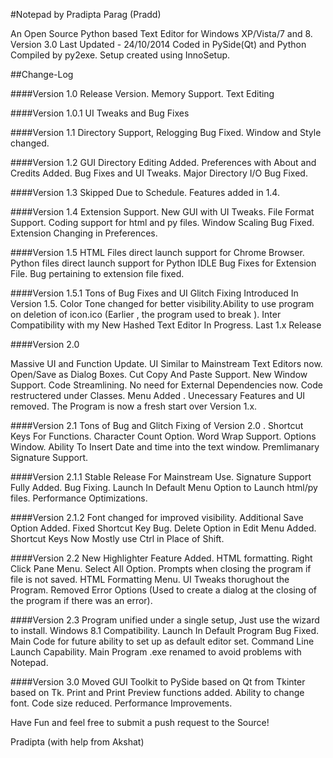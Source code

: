 #Notepad by Pradipta Parag (Pradd)


An Open Source Python based Text Editor for Windows XP/Vista/7 and 8.
Version 3.0
Last Updated - 24/10/2014
Coded in PySide(Qt) and Python
Compiled by py2exe. Setup created using InnoSetup.



##Change-Log

####Version 1.0
Release Version. Memory Support. Text Editing

####Version 1.0.1
UI Tweaks and Bug Fixes

####Version 1.1
Directory Support, Relogging Bug Fixed. Window and Style changed.

####Version 1.2
GUI Directory Editing Added. Preferences with About and Credits Added. Bug Fixes and UI Tweaks. Major Directory I/O Bug Fixed.

####Version 1.3
Skipped Due to Schedule. Features added in 1.4.

####Version 1.4
Extension Support. New GUI with UI Tweaks. File Format Support. Coding  support for html and py files. Window Scaling Bug Fixed. Extension Changing in Preferences.

####Version 1.5
 HTML Files direct launch support for Chrome Browser. Python files direct launch support for Python IDLE  Bug Fixes for Extension File. Bug pertaining to extension file fixed.

####Version 1.5.1
Tons of Bug Fixes and UI Glitch Fixing Introduced In Version 1.5. Color Tone changed for better visibility.Ability to use program on deletion of icon.ico (Earlier , the program used to break ). Inter Compatibility with my New Hashed Text Editor In Progress. Last 1.x Release

####Version 2.0

Massive UI and Function Update. UI Similar to Mainstream Text Editors now. Open/Save as Dialog Boxes. Cut Copy And Paste Support. New Window Support.
Code Streamlining. No need for External Dependencies now. Code restructered under Classes. Menu Added . Unecessary Features and UI removed. The Program is now a fresh start over Version 1.x.

####Version 2.1
Tons of Bug and Glitch Fixing of Version 2.0 . Shortcut Keys For Functions. Character Count Option. Word Wrap Support. Options Window. Ability To Insert Date and time into the text window. Premlimanary Signature Support.

####Version 2.1.1
Stable Release For Mainstream Use. Signature Support Fully Added.  Bug Fixing. Launch In Default Menu Option to Launch html/py files. Performance Optimizations.

####Version 2.1.2
Font changed for improved visibility. Additional Save Option Added. Fixed Shortcut Key Bug. Delete Option in Edit Menu Added. Shortcut Keys Now Mostly use Ctrl in Place of Shift.

####Version 2.2
New Highlighter Feature Added. HTML formatting. Right Click Pane Menu. Select All Option. Prompts when closing the program if file is not saved. HTML Formatting Menu. UI Tweaks thorughout the Program. Removed Error Options (Used to create a dialog at the closing of the program if there was an error).

####Version 2.3
Program unified under a single setup, Just use the wizard to install. Windows 8.1 Compatibility. Launch In Default Program Bug Fixed. Main Code for future ability to set up as default editor set. Command Line Launch Capability. Main Program .exe renamed to avoid problems with Notepad.

####Version 3.0
Moved GUI Toolkit to PySide based on Qt from Tkinter based on Tk. Print and Print Preview functions added. Ability to change font. Code size reduced.
Performance Improvements.

Have Fun and feel free to submit a push request to the Source!

Pradipta (with help from Akshat)
